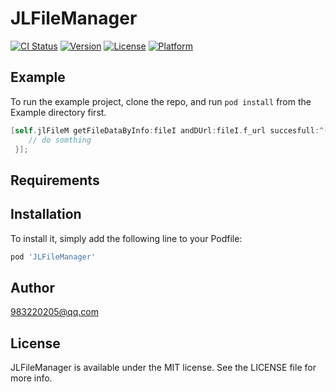 # JLFileManager

[![CI Status](http://img.shields.io/travis/983220205@qq.com/JLFileManager.svg?style=flat)](https://travis-ci.org/983220205@qq.com/JLFileManager)
[![Version](https://img.shields.io/cocoapods/v/JLFileManager.svg?style=flat)](http://cocoapods.org/pods/JLFileManager)
[![License](https://img.shields.io/cocoapods/l/JLFileManager.svg?style=flat)](http://cocoapods.org/pods/JLFileManager)
[![Platform](https://img.shields.io/cocoapods/p/JLFileManager.svg?style=flat)](http://cocoapods.org/pods/JLFileManager)

## Example

To run the example project, clone the repo, and run `pod install` from the Example directory first.

```objective-c
[self.jlFileM getFileDataByInfo:fileI andDUrl:fileI.f_url succesfull:^(FileInfo *filInfo, NSString *mes) {
    // do somthing
 }];
```

## Requirements

## Installation
To install it, simply add the following line to your Podfile:

```ruby
pod 'JLFileManager'
```

## Author

983220205@qq.com

## License

JLFileManager is available under the MIT license. See the LICENSE file for more info.
